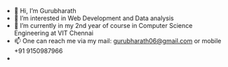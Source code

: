 - 👋 Hi, I’m Gurubharath
- 👀 I’m interested in Web Development and Data analysis
- 🌱 I’m currently in my 2nd year of course in Computer Science Engineering at VIT Chennai
- 📫 One can reach me via my mail: gurubharath06@gmail.com or mobile +91 9150987966
- <!---💞️ I’m looking to collaborate on--->

<!---
gurubharath06/gurubharath06 is a ✨ special ✨ repository because its `README.md` (this file) appears on your GitHub profile.
You can click the Preview link to take a look at your changes.
--->
